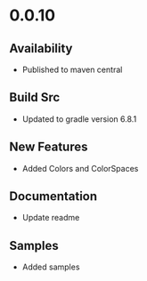 # 0.0.10

## Availability

- Published to maven central

## Build Src

- Updated to gradle version 6.8.1

## New Features

- Added Colors and ColorSpaces

## Documentation

- Update readme

## Samples

- Added samples